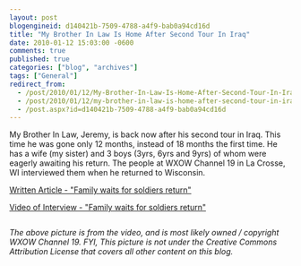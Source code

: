 ```yaml
---
layout: post
blogengineid: d140421b-7509-4788-a4f9-bab0a94cd16d
title: "My Brother In Law Is Home After Second Tour In Iraq"
date: 2010-01-12 15:03:00 -0600
comments: true
published: true
categories: ["blog", "archives"]
tags: ["General"]
redirect_from: 
  - /post/2010/01/12/My-Brother-In-Law-Is-Home-After-Second-Tour-In-Iraq
  - /post/2010/01/12/my-brother-in-law-is-home-after-second-tour-in-iraq
  - /post.aspx?id=d140421b-7509-4788-a4f9-bab0a94cd16d
---
```

<!-- more -->

My Brother In Law, Jeremy, is back now after his second tour in Iraq. This time he was gone only 12 months, instead of 18 months the first time. He has a wife (my sister) and 3 boys (3yrs, 6yrs and 9yrs) of whom were eagerly awaiting his return. The people at WXOW Channel 19 in La Crosse, WI interviewed them when he returned to Wisconsin.

<a rel="nofollow" href="http://www.wxow.com/Global/story.asp?S=11805417">Written Article - "Family waits for soldiers return"</a>

<a rel="nofollow" href="http://www.wxow.com/global/video/popup/pop_playerLaunch.asp?clipId1=4450249&amp;flvUri=&amp;partnerclipid=&amp;at1=News&amp;vt1=v&amp;h1=Family%20waits%20for%20soldiers%20return&amp;d1=138033&amp;redirUrl=&amp;activePane=info&amp;LaunchPageAdTag=homepage&amp;clipFormat=flv">Video of Interview - "Family waits for soldiers return"</a>

<a rel="nofollow" href="http://www.wxow.com/Global/story.asp?S=11805417"><img src="/images/posts2010/1/FamilyWaitsForSoldiersReturnWXOW10LaCrosse.png" border="0" alt="" /></a>

*The above picture is from the video, and is most likely owned / copyright WXOW Channel 19. FYI, This picture is not under the Creative Commons Attribution License that covers all other content on this blog.*

